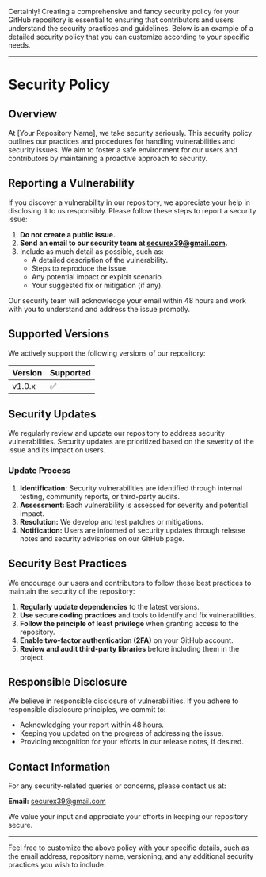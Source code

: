 Certainly! Creating a comprehensive and fancy security policy for your GitHub repository is essential to ensuring that contributors and users understand the security practices and guidelines. Below is an example of a detailed security policy that you can customize according to your specific needs.

---

# Security Policy

## Overview

At [Your Repository Name], we take security seriously. This security policy outlines our practices and procedures for handling vulnerabilities and security issues. We aim to foster a safe environment for our users and contributors by maintaining a proactive approach to security.

## Reporting a Vulnerability

If you discover a vulnerability in our repository, we appreciate your help in disclosing it to us responsibly. Please follow these steps to report a security issue:

1. **Do not create a public issue.**
2. **Send an email to our security team at [securex39@gmail.com](mailto:securex39@gmail.com).**
3. Include as much detail as possible, such as:
   - A detailed description of the vulnerability.
   - Steps to reproduce the issue.
   - Any potential impact or exploit scenario.
   - Your suggested fix or mitigation (if any).

Our security team will acknowledge your email within 48 hours and work with you to understand and address the issue promptly.

## Supported Versions

We actively support the following versions of our repository:

| Version | Supported          |
|---------|--------------------|
| v1.0.x  | :white_check_mark: |

## Security Updates

We regularly review and update our repository to address security vulnerabilities. Security updates are prioritized based on the severity of the issue and its impact on users.

### Update Process

1. **Identification:** Security vulnerabilities are identified through internal testing, community reports, or third-party audits.
2. **Assessment:** Each vulnerability is assessed for severity and potential impact.
3. **Resolution:** We develop and test patches or mitigations.
4. **Notification:** Users are informed of security updates through release notes and security advisories on our GitHub page.

## Security Best Practices

We encourage our users and contributors to follow these best practices to maintain the security of the repository:

1. **Regularly update dependencies** to the latest versions.
2. **Use secure coding practices** and tools to identify and fix vulnerabilities.
3. **Follow the principle of least privilege** when granting access to the repository.
4. **Enable two-factor authentication (2FA)** on your GitHub account.
5. **Review and audit third-party libraries** before including them in the project.

## Responsible Disclosure

We believe in responsible disclosure of vulnerabilities. If you adhere to responsible disclosure principles, we commit to:

- Acknowledging your report within 48 hours.
- Keeping you updated on the progress of addressing the issue.
- Providing recognition for your efforts in our release notes, if desired.

## Contact Information

For any security-related queries or concerns, please contact us at:

**Email:** [securex39@gmail.com](mailto:securex39@gmail.com)

We value your input and appreciate your efforts in keeping our repository secure.

---

Feel free to customize the above policy with your specific details, such as the email address, repository name, versioning, and any additional security practices you wish to include.

